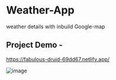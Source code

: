 # Weather-App
 weather details with inbuild Google-map

## Project Demo - 
https://fabulous-druid-69dd67.netlify.app/


![image](blob:https://medium.com/ea17d999-d41a-467d-b917-9b9d3ecc8f17)

